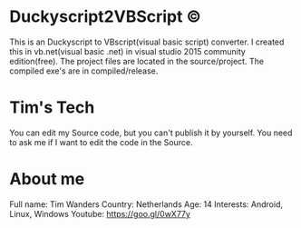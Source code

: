 # Duckyscript2VBScript ©
This is an Duckyscript to VBscript(visual basic script) converter.
I created this in vb.net(visual basic .net) in visual studio 2015 community edition(free).
The project files are located in the source/project.
The compiled exe's are in compiled/release.
# Tim's Tech
You can edit my Source code, but you can't publish it by yourself. You need to ask me if I want to edit the code in the Source.
# About me
Full name: Tim Wanders
Country: Netherlands
Age: 14
Interests: Android, Linux, Windows
Youtube: https://goo.gl/0wX77y
